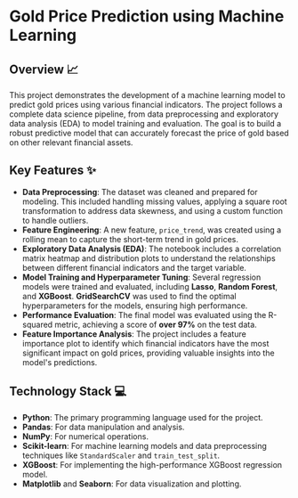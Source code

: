 # Gold Price Prediction using Machine Learning

## Overview 📈

This project demonstrates the development of a machine learning model to predict gold prices using various financial indicators. The project follows a complete data science pipeline, from data preprocessing and exploratory data analysis (EDA) to model training and evaluation. The goal is to build a robust predictive model that can accurately forecast the price of gold based on other relevant financial assets.

## Key Features ✨

* **Data Preprocessing**: The dataset was cleaned and prepared for modeling. This included handling missing values, applying a square root transformation to address data skewness, and using a custom function to handle outliers.
* **Feature Engineering**: A new feature, `price_trend`, was created using a rolling mean to capture the short-term trend in gold prices.
* **Exploratory Data Analysis (EDA)**: The notebook includes a correlation matrix heatmap and distribution plots to understand the relationships between different financial indicators and the target variable.
* **Model Training and Hyperparameter Tuning**: Several regression models were trained and evaluated, including **Lasso**, **Random Forest**, and **XGBoost**. **GridSearchCV** was used to find the optimal hyperparameters for the models, ensuring high performance.
* **Performance Evaluation**: The final model was evaluated using the R-squared metric, achieving a score of **over 97%** on the test data.
* **Feature Importance Analysis**: The project includes a feature importance plot to identify which financial indicators have the most significant impact on gold prices, providing valuable insights into the model's predictions.

## Technology Stack 💻

* **Python**: The primary programming language used for the project.
* **Pandas**: For data manipulation and analysis.
* **NumPy**: For numerical operations.
* **Scikit-learn**: For machine learning models and data preprocessing techniques like `StandardScaler` and `train_test_split`.
* **XGBoost**: For implementing the high-performance XGBoost regression model.
* **Matplotlib** and **Seaborn**: For data visualization and plotting.
